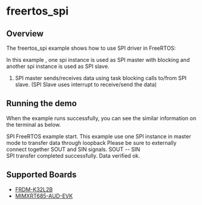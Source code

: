 # freertos_spi

## Overview
The freertos_spi example shows how to use SPI driver in FreeRTOS:

In this example , one spi instance is used as SPI master with blocking and another spi instance is used as SPI slave.

1. SPI master sends/receives data using task blocking calls to/from SPI slave. (SPI Slave uses interrupt to receive/send
the data)

## Running the demo
When the example runs successfully, you can see the similar information on the terminal as below.

SPI FreeRTOS example start.
This example use one SPI instance in master mode
to transfer data through loopback
Please be sure to externally connect together SOUT and SIN signals.
   SOUT     --    SIN  
SPI transfer completed successfully. 
Data verified ok.

## Supported Boards
- [FRDM-K32L2B](../../_boards/frdmk32l2b/freertos_driver_examples/freertos_spi/example_board_readme.md)
- [MIMXRT685-AUD-EVK](../../_boards/mimxrt685audevk/freertos_driver_examples/freertos_spi/example_board_readme.md)
